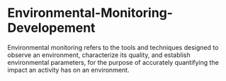 # Environmental-Monitoring-Developement
Environmental monitoring refers to the tools and techniques designed to observe an environment, characterize its quality, and establish environmental parameters, for the purpose of accurately quantifying the impact an activity has on an environment.
